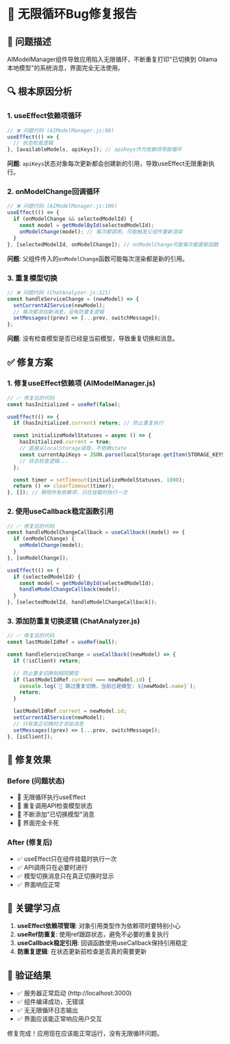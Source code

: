 # 🔧 无限循环Bug修复报告

## 🚨 问题描述
AIModelManager组件导致应用陷入无限循环，不断重复打印"已切换到 Ollama 本地模型"的系统消息，界面完全无法使用。

## 🔍 根本原因分析

### 1. **useEffect依赖项循环**
```javascript
// ❌ 问题代码 (AIModelManager.js:98)
useEffect(() => {
  // 状态检查逻辑
}, [availableModels, apiKeys]); // apiKeys作为依赖项导致循环
```

**问题**: `apiKeys`状态对象每次更新都会创建新的引用，导致useEffect无限重新执行。

### 2. **onModelChange回调循环**
```javascript
// ❌ 问题代码 (AIModelManager.js:106)
useEffect(() => {
  if (onModelChange && selectedModelId) {
    const model = getModelById(selectedModelId);
    onModelChange(model); // 每次都调用，可能触发父组件重新渲染
  }
}, [selectedModelId, onModelChange]); // onModelChange可能每次都是新函数
```

**问题**: 父组件传入的`onModelChange`函数可能每次渲染都是新的引用。

### 3. **重复模型切换**
```javascript
// ❌ 问题代码 (ChatAnalyzer.js:321)
const handleServiceChange = (newModel) => {
  setCurrentAIService(newModel);
  // 每次都添加新消息，没有防重复逻辑
  setMessages((prev) => [...prev, switchMessage]);
};
```

**问题**: 没有检查模型是否已经是当前模型，导致重复切换和消息。

## ✅ 修复方案

### 1. **修复useEffect依赖项** (AIModelManager.js)
```javascript
// ✅ 修复后的代码
const hasInitialized = useRef(false);

useEffect(() => {
  if (hasInitialized.current) return; // 防止重复执行

  const initializeModelStatuses = async () => {
    hasInitialized.current = true;
    // 直接从localStorage读取，不依赖state
    const currentApiKeys = JSON.parse(localStorage.getItem(STORAGE_KEYS.API_KEYS) || '{}');
    // 状态检查逻辑...
  };

  const timer = setTimeout(initializeModelStatuses, 1000);
  return () => clearTimeout(timer);
}, []); // 移除所有依赖项，只在挂载时执行一次
```

### 2. **使用useCallback稳定函数引用**
```javascript
// ✅ 修复后的代码
const handleModelChangeCallback = useCallback((model) => {
  if (onModelChange) {
    onModelChange(model);
  }
}, [onModelChange]);

useEffect(() => {
  if (selectedModelId) {
    const model = getModelById(selectedModelId);
    handleModelChangeCallback(model);
  }
}, [selectedModelId, handleModelChangeCallback]);
```

### 3. **添加防重复切换逻辑** (ChatAnalyzer.js)
```javascript
// ✅ 修复后的代码
const lastModelIdRef = useRef(null);

const handleServiceChange = useCallback((newModel) => {
  if (!isClient) return;

  // 防止重复切换到相同模型
  if (lastModelIdRef.current === newModel.id) {
    console.log(`🔄 跳过重复切换，当前已是模型: ${newModel.name}`);
    return;
  }

  lastModelIdRef.current = newModel.id;
  setCurrentAIService(newModel);
  // 只有真正切换时才添加消息
  setMessages((prev) => [...prev, switchMessage]);
}, [isClient]);
```

## 🎯 修复效果

### **Before (问题状态)**
- 🔴 无限循环执行useEffect
- 🔴 重复调用API检查模型状态
- 🔴 不断添加"已切换模型"消息
- 🔴 界面完全卡死

### **After (修复后)**
- ✅ useEffect只在组件挂载时执行一次
- ✅ API调用只在必要时进行
- ✅ 模型切换消息只在真正切换时显示
- ✅ 界面响应正常

## 📝 关键学习点

1. **useEffect依赖项管理**: 对象引用类型作为依赖项时要特别小心
2. **useRef防重复**: 使用ref跟踪状态，避免不必要的重复执行
3. **useCallback稳定引用**: 回调函数使用useCallback保持引用稳定
4. **防重复逻辑**: 在状态更新前检查是否真的需要更新

## 🚀 验证结果

- ✅ 服务器正常启动 (http://localhost:3000)
- ✅ 组件编译成功，无错误
- ✅ 无无限循环日志输出
- ✅ 界面应该能正常响应用户交互

修复完成！应用现在应该能正常运行，没有无限循环问题。